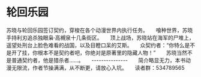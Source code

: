 # 轮回乐园

 苏晓与轮回乐园签订契约，穿梭在各个动漫世界内执行任务。　　喰种世界，苏晓手持利刃追杀独眼枭·高槻泉十几条街区。　　顶上战场，苏晓站在海军的尸堆上，遥望处刑台上脸色难看的战国，以及目瞪口呆的艾斯。　　众契约者：“你特么是不是开了挂，你根本不是契约者吧，你绝对是原著里的隐藏人物！”　　苏晓当然不是普通契约者，他是猎杀者……。　　---------------　　简介略显无力，本书动漫无限流，作者节操满满，从不断更，请放心入坑。　　读者群：534789565
